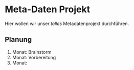 # Meta-Daten Projekt

Hier wollen wir unser *tolles* Metadatenprojekt durchführen.

## Planung

1. Monat: Brainstorm
2. Monat: Vorbereitung
3. Monat: 
